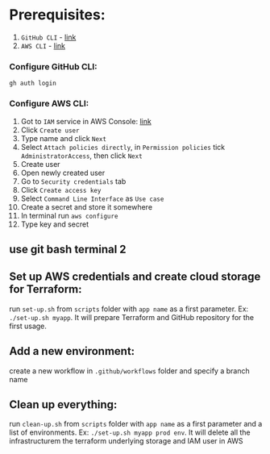 # Prerequisites:
1. `GitHub CLI` - [link](https://cli.github.com/)
2. `AWS CLI` - [link](https://aws.amazon.com/cli/)

### Configure GitHub CLI:
`gh auth login`

### Configure AWS CLI:
1. Got to `IAM` service in AWS Console: [link](https://us-east-1.console.aws.amazon.com/iam/home#/users)
2. Click `Create user`
3. Type name and click `Next`
4. Select `Attach policies directly`, in `Permission policies` tick `AdministratorAccess`, then click `Next`
5. Create user
6. Open newly created user
7. Go to `Security credentials` tab
8. Click `Create access key`
9. Select `Command Line Interface` as `Use case`
10. Create a secret and store it somewhere
11. In terminal run `aws configure`
12. Type key and secret


## use git bash terminal 2

## Set up AWS credentials and create cloud storage for Terraform:
run `set-up.sh` from `scripts` folder with `app name` as a first parameter. Ex: `./set-up.sh myapp`. It will prepare Terraform and GitHub repository for the first usage.


## Add a new environment:
create a new workflow in `.github/workflows` folder and specify a branch name

## Clean up everything:
run `clean-up.sh` from `scripts` folder with `app name` as a first parameter and a list of environments. Ex: `./set-up.sh myapp prod env`. It will delete all the infrastructurem the terraform underlying storage and IAM user in AWS